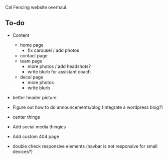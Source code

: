 Cal Fencing website overhaul.

To-do
-----
* Content
	* home page
		* fix carousel / add photos
	* contact page
	* team page
		* more photos / add headshots?
		* write blurb for assistant coach
	* decal page
		* more photos
		* write blurb

* better header picture
* Figure out how to do announcements/blog (Integrate a wordpress blog?)
* center things
* Add social media thingies
* Add custom 404 page
* double check responsive elements (navbar is not responsive for small devices?)
